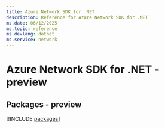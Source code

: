 ```yaml
---
title: Azure Network SDK for .NET
description: Reference for Azure Network SDK for .NET
ms.date: 06/12/2025
ms.topic: reference
ms.devlang: dotnet
ms.service: network
---
```

# Azure Network SDK for .NET - preview
## Packages - preview
[!INCLUDE [packages](network-index.md)]